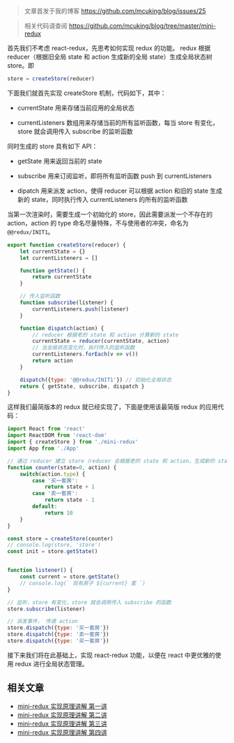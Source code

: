 > 文章首发于我的博客 https://github.com/mcuking/blog/issues/25

> 相关代码请查阅 https://github.com/mcuking/blog/tree/master/mini-redux

首先我们不考虑 react-redux，先思考如何实现 redux 的功能。
redux 根据 reducer（根据旧全局 state 和 action 生成新的全局 state）生成全局状态树 store。即

```js
store = createStore(reducer)
```

下面我们就首先实现 createStore 机制，代码如下，其中：

- currentState 用来存储当前应用的全局状态

- currentListeners 数组用来存储当前的所有监听函数，每当 store 有变化，store 就会调用传入 subscribe 的监听函数

同时生成的 store 具有如下 API：

- getState 用来返回当前的 state

- subscribe 用来订阅监听，即将所有监听函数 push 到 currentListeners

- dipatch 用来派发 action，使得 reducer 可以根据 action 和旧的 state 生成新的 state，同时执行传入 currentListeners 的所有的监听函数

当第一次渲染时，需要生成一个初始化的 store，因此需要派发一个不存在的 action，action 的 type 命名尽量特殊，不与使用者的冲突，命名为 `@@redux/INIT1`。

```js
export function createStore(reducer) {
    let currentState = {}
    let currentListeners = []

    function getState() {
        return currentState
    }

    // 传入监听函数
    function subscribe(listener) {
        currentListeners.push(listener)
    }

    function dispatch(action) {
        // reducer 根据老的 state 和 action 计算新的 state
        currentState = reducer(currentState, action)
        // 当全局状态变化时，执行传入的监听函数
        currentListeners.forEach(v => v())
        return action
    }

    dispatch({type: '@@redux/INIT1'}) // 初始化全局状态
    return { getState, subscribe, dispatch }
}
```

这样我们最简版本的 redux 就已经实现了，下面是使用该最简版 redux 的应用代码：

```js
import React from 'react'
import ReactDOM from 'react-dom'
import { createStore } from './mini-redux'
import App from './App'

// 通过 reducer 建立 store（reducer 会根据老的 state 和 action，生成新的 state）
function counter(state=0, action) {
    switch(action.type) {
        case '买一套房':
            return state + 1
        case '卖一套房':
            return state - 1
        default:
            return 10
    }
}

const store = createStore(counter)
// console.log(store, 'store')
const init = store.getState()


function listener() {
    const current = store.getState()
    // console.log(` 现有房子 ${current} 套 `)
}

// 监听，store 有变化，store 就会调用传入 subscribe 的函数
store.subscribe(listener)

// 派发事件， 传递 action
store.dispatch({type: '买一套房'})
store.dispatch({type: '卖一套房'})
store.dispatch({type: '买一套房'})
```

接下来我们将在此基础上，实现 react-redux 功能，以便在 react 中更优雅的使用 redux 进行全局状态管理。


## 相关文章

- [mini-redux 实现原理讲解 第一讲](https://github.com/mcuking/blog/issues/25)
- [mini-redux 实现原理讲解 第二讲](https://github.com/mcuking/blog/issues/26)
- [mini-redux 实现原理讲解 第三讲](https://github.com/mcuking/blog/issues/27)
- [mini-redux 实现原理讲解 第四讲](https://github.com/mcuking/blog/issues/29)
